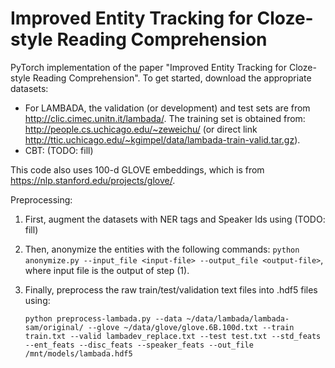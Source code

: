 # Improved Entity Tracking for Cloze-style Reading Comprehension #

PyTorch implementation of the paper "Improved Entity Tracking for Cloze-style Reading Comprehension". To get started, download the appropriate datasets:
- For LAMBADA, the validation (or development) and test sets are from http://clic.cimec.unitn.it/lambada/. The training set is obtained from: http://people.cs.uchicago.edu/~zeweichu/ (or direct link http://ttic.uchicago.edu/~kgimpel/data/lambada-train-valid.tar.gz).
- CBT: (TODO: fill)

This code also uses 100-d GLOVE embeddings, which is from https://nlp.stanford.edu/projects/glove/. 

Preprocessing:
1. First, augment the datasets with NER tags and Speaker Ids using (TODO: fill)
2. Then, anonymize the entities with the following commands: `python anonymize.py --input_file <input-file> --output_file <output-file>`, where input file is the output of step (1).
3. Finally, preprocess the raw train/test/validation text files into .hdf5 files using:
  
    `python preprocess-lambada.py --data ~/data/lambada/lambada-sam/original/ --glove ~/data/glove/glove.6B.100d.txt --train train.txt --valid lambadev_replace.txt --test test.txt --std_feats --ent_feats --disc_feats --speaker_feats --out_file /mnt/models/lambada.hdf5`
